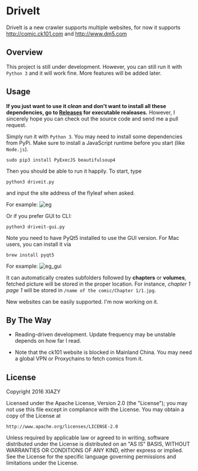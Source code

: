 # DriveIt
DriveIt is a new crawler supports multiple websites, for now it supports http://comic.ck101.com and http://www.dm5.com
## Overview
This project is still under development. However, you can still run it with ```Python 3``` and it will work fine. More features will be added later.
## Usage
__If you just want to use it _clean_ and don't want to install all these dependencies, go to [Releases](https://github.com/XIAZY/DriveIt/releases) for executable realeases.__ However, I sincerely hope you can check out the source code and send me a pull request.

Simply run it with ```Python 3```. You may need to install some dependencies from PyPi. Make sure to install a JavaScript runtime before you start (like ``Node.js``).

```
sudo pip3 install PyExecJS beautifulsoup4
```
Then you should be able to run it happily. To start, type 
```
python3 driveit.py
```
and input the site address of the flyleaf when asked.

For example:
![eg](http://i.imgur.com/Yex2M61.png)

Or if you prefer GUI to CLI:
```
python3 driveit-gui.py
```
Note you need to have PyQt5 installed to use the GUI version. For Mac users, you can install it via
```
brew install pyqt5
```
For example:
![eg_gui](http://i.imgur.com/1n8p0L2.png)

It can automatically creates subfolders followed by __chapters__ or __volumes__, fetched picture will be stored in the proper location. For instance, _chapter 1 page 1_ will be stored in ```/name of the comic/Chapter 1/1.jpg```.

New websites can be easily supported. I'm now working on it.
## By The Way
- Reading-driven development. Update frequency may be unstable depends on how far I read.

- Note that the ck101 website is blocked in Mainland China. You may need a global VPN or Proxychains to fetch comics from it.

## License

Copyright 2016 XIAZY

Licensed under the Apache License, Version 2.0 (the "License");
you may not use this file except in compliance with the License.
You may obtain a copy of the License at

    http://www.apache.org/licenses/LICENSE-2.0

Unless required by applicable law or agreed to in writing, software
distributed under the License is distributed on an "AS IS" BASIS,
WITHOUT WARRANTIES OR CONDITIONS OF ANY KIND, either express or implied.
See the License for the specific language governing permissions and
limitations under the License.
